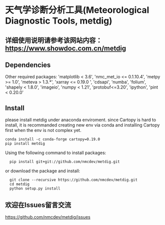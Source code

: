 # 天气学诊断分析工具(Meteorological Diagnostic Tools, metdig)
## 详细使用说明请参考该网站内容：https://www.showdoc.com.cn/metdig

## Dependencies
Other required packages:
        'matplotlib < 3.6',
        'nmc_met_io <= 0.1.10.4',
        'metpy >= 1.0',
        'meteva > 1.3.*',
        'xarray <= 0.19.0 ',
        'cdsapi',
        'numba',
        'folium',
        'shapely < 1.8.0',
        'imageio',
        'numpy < 1.21',
        'protobuf<=3.20',
        'ipython',
        'pint < 0.20.0'
## Install
please install metdig under anaconda enviroment.
since Cartopy is hard to install, 
it is recommanded creating new env via conda and installing Cartopy first when the env is not complex yet.

``` install via pip
conda install -c conda-forge cartopy=0.19.0
pip install metdig
```
Using the following command to install packages:
```
  pip install git+git://github.com/nmcdev/metdig.git
```

or download the package and install:
```
  git clone --recursive https://github.com/nmcdev/metdig.git
  cd metdig
  python setup.py install
```

## 欢迎在Issues留言交流
https://github.com/nmcdev/metdig/issues

